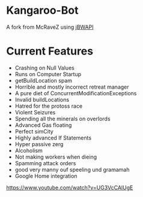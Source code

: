 # Kangaroo-Bot

A fork from McRaveZ using [jBWAPI](https://github.com/JavaBWAPI/JBWAPI)

<h1>Current Features</h1>

* Crashing on Null Values
* Runs on Computer Startup
* getBuildLocation spam
* Horrible and mostly incorrect retreat manager
* A pure diet of ConcurrentModificationExceptions
* Invalid buildLocations
* Hatred for the protoss race
* Violent Seizures
* Spending all the minerals on overlords
* Advanced Gas floating 
* Perfect simCity
* Highly advanced If Statements
* Hyper passive zerg
* Alcoholism
* Not making workers when dieing
* Spamming attack orders
* good very manny ouf speeling und gramamah
* Google Home integration


https://www.youtube.com/watch?v=UG3VcCAlUgE


